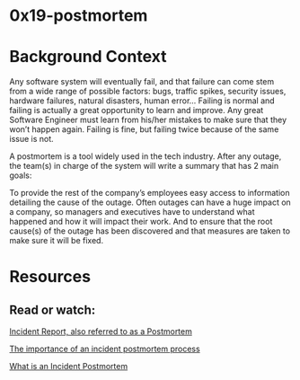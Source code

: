 # 0x19-postmortem
# Background Context
Any software system will eventually fail, and that failure can come stem from a wide range of possible factors: bugs, traffic spikes, security issues, hardware failures, natural disasters, human error… Failing is normal and failing is actually a great opportunity to learn and improve. Any great Software Engineer must learn from his/her mistakes to make sure that they won’t happen again. Failing is fine, but failing twice because of the same issue is not.

A postmortem is a tool widely used in the tech industry. After any outage, the team(s) in charge of the system will write a summary that has 2 main goals:

To provide the rest of the company’s employees easy access to information detailing the cause of the outage. Often outages can have a huge impact on a company, so managers and executives have to understand what happened and how it will impact their work.
And to ensure that the root cause(s) of the outage has been discovered and that measures are taken to make sure it will be fixed.

# Resources
## Read or watch:

[Incident Report, also referred to as a Postmortem](https://intranet.alxswe.com/rltoken/vkEjk-M6yBWW-wyB-7-I9Q)


[The importance of an incident postmortem process](https://intranet.alxswe.com/rltoken/QwvgCYt2zjKRT7qMRe7I8A)


[What is an Incident Postmortem](https://intranet.alxswe.com/rltoken/kBjhT2PIr4X-U8FLI97--Q)
